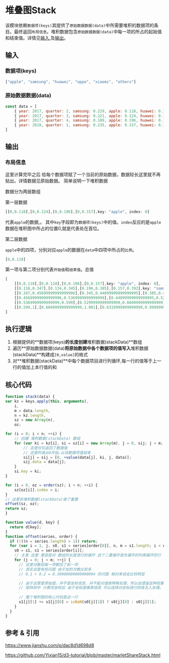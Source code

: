 # 堆叠图Stack

<RecoDemo>
  <Demo-Stack slot="demo" />
  <template slot="code-template">
    <<< @/docs/.vuepress/components/Demo/Stack.vue?template
  </template>
  <template slot="code-script">
    <<< @/docs/.vuepress/components/Demo/Stack.vue?script
  </template>
  <template slot="code-style">
    <<< @/docs/.vuepress/components/Demo/Stack.vue?style
  </template>
</RecoDemo>

该模块依赖`数据项(keys)`其提供了`原始数据数据(data)`中所需要堆积的数据项的条目。最终返回`布局信息`。堆积数据包含`原始数据数据(data)`中每一项的所占的起始值和结束值。详情见[输入](#输入),及[输出](#输出)。

## 输入

### 数据项(keys)

```javascript
["apple", "samsung", "huawei", "oppo", "xiaomi", "others"]
```

### 原始数据数据(data)

```javascript
const data = [
    { year: 2017, quarter: 2, samsung: 0.229, apple: 0.118, huawei: 0.110, oppo: 0.08, xiaomi: 0.062, others: 0.401},
    { year: 2017, quarter: 3, samsung: 0.221, apple: 0.124, huawei: 0.104, oppo: 0.081, xiaomi: 0.075, others: 0.396},
    { year: 2017, quarter: 4, samsung: 0.189, apple: 0.196, huawei: 0.107, oppo: 0.069, xiaomi: 0.071, others: 0.368},
    { year: 2018, quarter: 1, samsung: 0.235, apple: 0.157, huawei: 0.118, oppo: 0.074, xiaomi: 0.084, others: 0.332}
]

```


## 输出

### 布局信息

这里计算完毕之后 给每个数据项赋了一个当前的原始数据，数据较长这里就不再贴出。详情数据见原始数据。
简单说明一下堆积数据

数据分为两层数组

第一层数据

```javascript
[[0,0.118],[0,0.124],[0,0.196],[0,0.157],key: "apple", index: 0]
```
代表`apple`的数据,。 
其中`key`字段即为`数据项(keys)`中的值。`index`反应的是`apple`数据在堆积图中所占的位置0,就是代表处在首位。

第二层数据

`apple`中的四项，分别对应`apple`的数据在`data`中四项中所占的`比例`。
```javascript
[0,0.118]
```
第一项与第二项分别代表`开始值`和`结束值`。总值

```javascript
[
    [[0,0.118],[0,0.124],[0,0.196],[0,0.157],key: "apple", index: 0],
    [[0.118,0.347],[0.124,0.345],[0.196,0.385],[0.157,0.392],key: "samsung", index: 1],
    [[0.347,0.45699999999999996],[0.345,0.44899999999999995],[0.385,0.492],[0.392,0.51],key: "huawei", index: 2],
    [[0.45699999999999996,0.5369999999999999],[0.44899999999999995,0.5299999999999999],[0.492,0.5609999999999999],[0.51,0.584],key: "oppo", index: 3],
    [[0.5369999999999999,0.599],[0.5299999999999999,0.6049999999999999],[0.5609999999999999,0.6319999999999999],[0.584,0.6679999999999999],key: "xiaomi", index: 4],
    [[0.599,1],[0.6049999999999999,1.001],[0.6319999999999999,0.9999999999999999],[0.6679999999999999,1],key: "others", index: 5]
]
```



## 执行逻辑

1. 根据提供的**数据项(keys)**的长度创建**堆积数据(stackData)**数组
2. 遍历**原始数据数据(data)**将原始数据中各个数据项的值写入**堆积数据(stackData)**构建成`[0,value]`的格式
3. 对**堆积数据(stackData)**中每个数据项目进行列循环,每一行的值等于上一行的值加上本行值的和

## 核心代码

```javascript
function stack(data) {
var kz = keys.apply(this, arguments),
    i,
    m = data.length,
    n = kz.length,
    sz = new Array(n),
    oz;

for (i = 0; i < n; ++i) {
    // 创建 堆积数据(stackData) 数组
    for (var ki = kz[i], si = sz[i] = new Array(m), j = 0, sij; j < m; ++j) {
        // 这里仅仅返回了数据值
        // 这里的值从0开始,以该数据项值结束
        si[j] = sij = [0, +value(data[j], ki, j, data)];
        sij.data = data[j];
    }
    si.key = ki;
}

for (i = 0, oz = order(sz); i < n; ++i) {
    sz[oz[i]].index = i;
}
// 这里将堆积数据(stackData)做了重置
offset(sz, oz);
return sz;
}

function value(d, key) {
  return d[key];
}
function offset(series, order) {
  if (!((n = series.length) > 1)) return;
  for (var i = 1, j, s0, s1 = series[order[0]], n, m = s1.length; i < n; ++i) {
    s0 = s1, s1 = series[order[i]];
    // 主意 这里 里层是对 数组的长度进行的循环 这个二重循环是先循环的列再循环的行
    for (j = 0; j < m; ++j) {
      // 这里对数组每一项都加了前一项
      // 其实这里有些问题 由于加的次数比较多 
      // 0.1 + 0.2 = 0.30000000000000004 的问题 相对来说会比较明显

      // 由于这里是原始值，并不是坐标信息，并不能对值做特殊处理，所以会遗留这种现象。
      // 矩阵树中 计算完坐标后 由于坐标是像素信息 可以选择对坐标进行四舍五入处理。
      
      // 整个堆积图的核心代码是这一行
      s1[j][1] += s1[j][0] = isNaN(s0[j][1]) ? s0[j][0] : s0[j][1];
    }
  }
}

```

## 参考 & 引用
https://www.jianshu.com/p/dac8d1d698d8

https://github.com/Yixian15/d3-tutorial/blob/master/marletShareStack.html